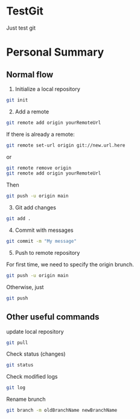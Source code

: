 # TestGit
Just test git

# Personal Summary

## Normal flow

1. Initialize a local repository

```bash
git init
```

2. Add a remote

```bash
git remote add origin yourRemoteUrl
```

If there is already a remote:

```bash
git remote set-url origin git://new.url.here
```

or

```bash
git remote remove origin
git remote add origin yourRemoteUrl
```

Then

```bash
git push -u origin main
```

3. Git add changes

```bash
git add .
```

4. Commit with messages

```bash
git commit -m "My message"
```

5. Push to remote repository

For first time, we need to specify the origin brunch.

```bash
git push -u origin main
```

Otherwise, just

```bash
git push
```

## Other useful commands

update local repository

```bash
git pull
```

Check status (changes)

```bash
git status
```

Check modified logs

```bash
git log
```

Rename brunch
```bash
git branch -m oldBranchName newBranchName
```
